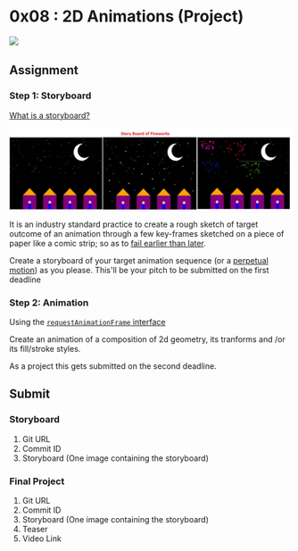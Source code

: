 # 0x08 : 2D Animations (Project) #

![](./assets/teaser.png)

## Assignment ##

### Step 1: Storyboard ###

[What is a
storyboard?](https://www.google.com/search?hl=en&q=what%20is%20storyboarding#ip=1)

![Story Board of Fireworks](Fireworks-Story-Board-Made-by-Super-Kings.jpeg)

It is an industry standard practice to create a rough
sketch of target outcome of an animation through a few
key-frames sketched on a piece of paper like a comic
strip; so as to [fail earlier than
later](https://hbr.org/2011/04/failing-by-design).

Create a storyboard of your target animation sequence
(or a [perpetual
motion](https://www.google.com/search?q=perpetual+motion))
as you please.  This'll be your pitch to be submitted
on the first deadline

### Step 2: Animation ###

Using the [`requestAnimationFrame`
interface](https://developer.mozilla.org/en-US/docs/Web/API/window/requestAnimationFrame) 

Create an animation of a composition of 2d geometry,
its tranforms and /or its fill/stroke styles.

As a project this gets submitted on the second
deadline.

## Submit ##

### Storyboard ###

1. Git URL
2. Commit ID
3. Storyboard (One image containing the storyboard)

### Final Project ###

1. Git URL
2. Commit ID
3. Storyboard (One image containing the storyboard)
3. Teaser
4. Video Link
